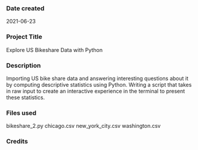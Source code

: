 

### Date created
2021-06-23

### Project Title
Explore US Bikeshare Data with Python

### Description
Importing US bike share data and answering interesting questions about it by computing descriptive statistics using Python.
Writing a script that takes in raw input to create an interactive experience in the terminal to present these statistics.

### Files used
bikeshare_2.py
chicago.csv
new_york_city.csv
washington.csv

### Credits
